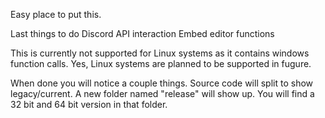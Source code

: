 Easy place to put this.

Last things to do
	Discord API interaction
	Embed editor functions

This is currently not supported for Linux systems as it contains windows function calls.
Yes, Linux systems are planned to be supported in fugure.

When done you will notice a couple things. Source code will split to show legacy/current.
A new folder named "release" will show up. You will find a 32 bit and 64 bit version in that folder.
